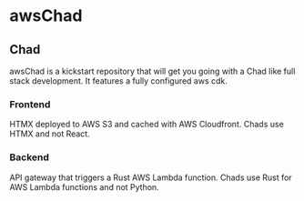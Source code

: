 # awsChad

## Chad
awsChad is a kickstart repository that will get you going with a Chad like full stack development. It features a fully configured aws cdk. 

### Frontend 
HTMX deployed to AWS S3 and cached with AWS Cloudfront. Chads use HTMX and not React.

### Backend
API gateway that triggers a Rust AWS Lambda function. Chads use Rust for AWS Lambda functions and not Python.
